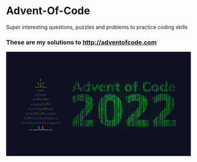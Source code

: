 # Advent-Of-Code
Super interesting questions, puzzles and problems to practice coding skills

### These are my solutions to http://adventofcode.com

<img src="./image.png" alt="image"/>

